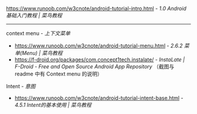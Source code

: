 https://www.runoob.com/w3cnote/android-tutorial-intro.html - *1.0 Android基础入门教程 | 菜鸟教程*

----

context menu - *上下文菜单*
- https://www.runoob.com/w3cnote/android-tutorial-menu.html - *2.6.2 菜单(Menu) | 菜鸟教程*
- https://f-droid.org/packages/com.concept1tech.instalate/ - *InstaLate | F-Droid - Free and Open Source Android App Repository* （截图与 readme 中有 Context menu 的说明）

Intent - *意图*
- https://www.runoob.com/w3cnote/android-tutorial-intent-base.html - *4.5.1 Intent的基本使用 | 菜鸟教程*